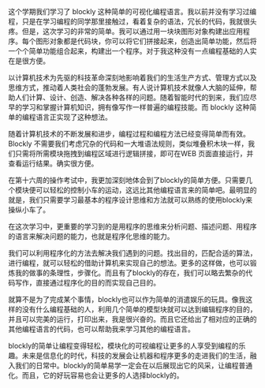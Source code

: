 这个学期我们学习了 blockly 这种简单的可视化编程语言。我以前并没有学习过编程，只是在学习编程的同学那里接触过，看着复杂的语法，冗长的代码，我就很头疼。但是，这次学习的非常的简单。我可以通过用一块块图形对象构建出应用程序。每个图形对象都是代码块，你可以将它们拼接起来，创造出简单功能，然后将一个个简单功能组合起来，构建出一个程序。对于我这种没有一点编程基础的人实在是很方便。

以计算机技术为先驱的科技革命深刻地影响着我们的生活生产方式、管理方式以及思维方式，推动着人类社会的蓬勃发展。有人说计算机技术就像人大脑的延伸，帮助人们计算、设计、创造、解决各种各样的问题。随着智能时代的到来，我们应尽早的学习和掌握计算机知识，拥有像写作一样普遍的编程技能。而 blockly 这种简单的编程语言正实现了这种想法。

随着计算机技术的不断发展和进步，编程过程和编程方法已经变得简单而有效。Blockly 不需要我们考虑冗杂的代码和一大堆语法规则，类似堆叠积木块一样，我们只需将所需模块拖拽到编程区域进行逻辑拼接，即可在WEB 页面直接运行，并查看运行结果。确实很方便。

在第十六周的操作考试中，我更加深刻地体会到了blockly的简单方便。只需要几个模块便可以轻松的控制小车的运动，这远比其他编程语言来的简单吧。最明显的就是，我们只需要学习最基本的程序设计思维和方法就可以熟练的使用blockly来操纵小车了。

在这次学习中，更重要的学习到的是用程序的思维来分析问题、描述问题、用程序的语言来解决问题的能力，也就是程序化思维的能力。

我们可以利用程序化的方法去解决我们遇到的问题。找出目的，匹配合适的算法，进行编程，就可以轻松的借助计算机来实现自己的想法。更多的这样做，也可以锻炼我的做事的条理性，步骤化。而且有了blockly的存在，我们可以略去繁杂的代码写作，直接通过程序化的目的而实现自己目的。

就算不是为了完成某个事情，blockly也可以作为简单的消遣娱乐的玩具。像我这样的没有什么编程基础的人，利用几个简单的模型块就可以达到编辑程序的目的，并且可以完美的运行，打印出来，我是很兴奋的。而且它还给出了相对应的正确的其他编程语言的代码，也可以帮助我来学习其他的编程语言。

blockly的简单让编程变得轻松，模块化的可视编程让更多的人享受到编程的乐趣。未来是信息化的时代，科技的发展会让机器和程序更多的走进我们的生活，融入我们的日常中。blockly的简单易学一定会在以后展现出它的风采，让编程普通化。而且，它的好玩容易也会让更多的人选择blockly的。

